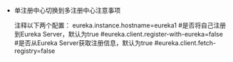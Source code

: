 - 单注册中心切换到多注册中心注意事项

    注释以下两个配置：
        eureka.instance.hostname=eureka1
        #是否将自己注册到Eureka Server，默认为true
        #eureka.client.register-with-eureka=false
        #是否从Eureka Server获取注册信息，默认为true
        #eureka.client.fetch-registry=false